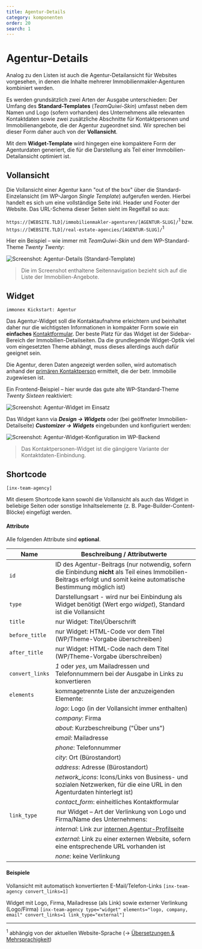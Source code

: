 ```yaml
---
title: Agentur-Details
category: komponenten
order: 20
search: 1
---
```


# Agentur-Details

Analog zu den Listen ist auch die Agentur-Detailansicht für Websites vorgesehen, in denen die Inhalte mehrerer Immobilienmakler-Agenturen kombiniert werden.

Es werden grundsätzlich zwei Arten der Ausgabe unterschieden: Der Umfang des **Standard-Templates** (<i>TeamQuiwi-Skin</i>) umfasst neben dem Namen und Logo (sofern vorhanden) des Unternehmens alle relevanten Kontaktdaten sowie zwei zusätzliche Abschnitte für Kontaktpersonen und Immobilienangebote, die der Agentur zugeordnet sind. Wir sprechen bei dieser Form daher auch von der **Vollansicht**.

Mit dem **Widget-Template** wird hingegen eine kompaktere Form der Agenturdaten generiert, die für die Darstellung als Teil einer Immobilien-Detailansicht optimiert ist.

## Vollansicht

Die Vollansicht einer Agentur kann "out of the box" über die Standard-Einzelansicht (im WP-Jargon <i>Single Template</i>) aufgerufen werden. Hierbei handelt es sich um eine vollständige Seite inkl. Header und Footer der Website. Das URL-Schema dieser Seiten sieht im Regelfall so aus:

`https://[WEBSITE.TLD]/immobilienmakler-agenturen/[AGENTUR-SLUG]/`<sup>1</sup> bzw. `https://[WEBSITE.TLD]/real-estate-agencies/[AGENTUR-SLUG]/`<sup>1</sup>

Hier ein Beispiel – wie immer mit <i>TeamQuiwi-Skin</i> und dem WP-Standard-Theme <i>Twenty Twenty</i>:

![Screenshot: Agentur-Details (Standard-Template)](../assets/scst-fe-agency-details-1.jpg)

> Die im Screenshot enthaltene Seitennavigation bezieht sich auf die Liste der Immobilien-Angebote.

## Widget

`immonex Kickstart: Agentur`

Das Agentur-Widget soll die Kontaktaufnahme erleichtern und beinhaltet daher nur die wichtigsten Informationen in kompakter Form sowie ein **einfaches** [Kontaktformular](kontaktformular.html). Der beste Platz für das Widget ist der Sidebar-Bereich der Immobilien-Detailseiten. Da die grundlegende Widget-Optik viel vom eingesetzten Theme abhängt, muss dieses allerdings auch dafür geeignet sein.

Die Agentur, deren Daten angezeigt werden sollen, wird automatisch anhand der [primären Kontaktperson](../beitragsarten.html#Kontaktperson-Agentur-gt-Immobilie) ermittelt, die der betr. Immobilie zugewiesen ist.

Ein Frontend-Beispiel – hier wurde das gute alte WP-Standard-Theme <i>Twenty Sixteen</i> reaktiviert:

![Screenshot: Agentur-Widget im Einsatz](../assets/scst-fe-agency-widget-1.gif)

Das Widget kann via ***Design → Widgets*** oder (bei geöffneter Immobilien-Detailseite) ***Customizer → Widgets*** eingebunden und konfiguriert werden:

![Screenshot: Agentur-Widget-Konfiguration im WP-Backend](../assets/scst-be-agency-widget-1.gif)

> Das Kontaktpersonen-Widget ist die gängigere Variante der Kontaktdaten-Einbindung.

## Shortcode

`[inx-team-agency]`

Mit diesem Shortcode kann sowohl die Vollansicht als auch das Widget in beliebige Seiten oder sonstige Inhaltselemente (z. B. Page-Builder-Content-Blöcke) eingefügt werden.

#### Attribute

Alle folgenden Attribute sind **optional**.

| Name | Beschreibung / Attributwerte |
| ---- | ---------------------------- |
| `id` | ID des Agentur-Beitrags (nur notwendig, sofern die Einbindung **nicht** als Teil eines Immobilien-Beitrags erfolgt und somit keine automatische Bestimmung möglich ist) |
| `type` | Darstellungsart - wird nur bei Einbindung als Widget benötigt (Wert ergo *widget*), Standard ist die Vollansicht |
| `title` | nur Widget: Titel/Überschrift |
| `before_title` | nur Widget: HTML-Code vor dem Titel (WP/Theme-Vorgabe überschreiben) |
| `after_title` | nur Widget: HTML-Code nach dem Titel (WP/Theme-Vorgabe überschreiben) |
| `convert_links` | *1* oder *yes*, um Mailadressen und Telefonnummern bei der Ausgabe in Links zu konvertieren |
| `elements` | kommagetrennte Liste der anzuzeigenden Elemente: |
| | *logo*: Logo (in der Vollansicht immer enthalten) |
| | *company*: Firma |
| | *about*: Kurzbeschreibung ("Über uns") |
| | *email*: Mailadresse |
| | *phone*: Telefonnummer |
| | *city*: Ort (Bürostandort) |
| | *address*: Adresse (Bürostandort) |
| | *network_icons*: Icons/Links von Business- und sozialen Netzwerken, für die eine URL in den Agenturdaten hinterlegt ist) |
| | *contact_form*: einheitliches Kontaktformular |
| `link_type` | nur Widget – Art der Verlinkung von Logo und Firma/Name des Unternehmens: |
| | *internal*: Link zur [internen Agentur-Profilseite](#Vollansicht) |
| | *external*: Link zu einer externen Website, sofern eine entsprechende URL  vorhanden ist |
| | *none*: keine Verlinkung |

#### Beispiele

Vollansicht mit automatisch konvertierten E-Mail/Telefon-Links
`[inx-team-agency convert_links=1]`

Widget mit Logo, Firma, Mailadresse (als Link) sowie externer Verlinkung (Logo/Firma)
`[inx-team-agency type="widget" elements="logo, company, email" convert_links=1 link_type="external"]`

---

<sup>1</sup> abhängig von der aktuellen Website-Sprache (→ [Übersetzungen & Mehrsprachigkeit](../anpassung-erweiterung/uebersetzung-mehrsprachigkeit.html))